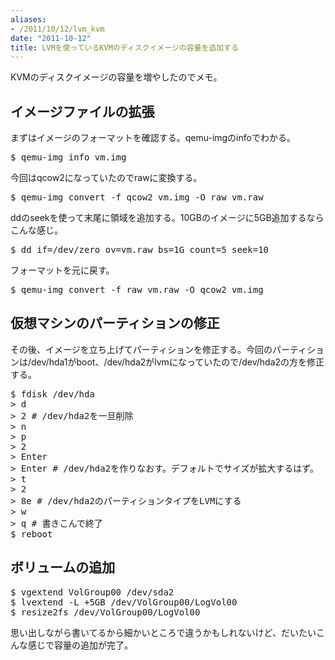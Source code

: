 ```yaml
---
aliases:
- /2011/10/12/lvm_kvm
date: "2011-10-12"
title: LVMを使っているKVMのディスクイメージの容量を追加する
---
```

KVMのディスクイメージの容量を増やしたのでメモ。

<h2>イメージファイルの拡張</h2>
まずはイメージのフォーマットを確認する。qemu-imgのinfoでわかる。

<pre>$ qemu-img info vm.img</pre>

今回はqcow2になっていたのでrawに変換する。

<pre>$ qemu-img convert -f qcow2 vm.img -O raw vm.raw</pre>

ddのseekを使って末尾に領域を追加する。10GBのイメージに5GB追加するならこんな感じ。

<pre>$ dd if=/dev/zero ov=vm.raw bs=1G count=5 seek=10</pre>

フォーマットを元に戻す。

<pre>$ qemu-img convert -f raw vm.raw -O qcow2 vm.img</pre>

<h2>仮想マシンのパーティションの修正</h2>
その後、イメージを立ち上げてパーティションを修正する。今回のパーティションは/dev/hda1がboot、/dev/hda2がlvmになっていたので/dev/hda2の方を修正する。

<pre>$ fdisk /dev/hda
> d
> 2 # /dev/hda2を一旦削除
> n
> p
> 2
> Enter
> Enter # /dev/hda2を作りなおす。デフォルトでサイズが拡大するはず。
> t
> 2
> 8e # /dev/hda2のパーティションタイプをLVMにする
> w
> q # 書きこんで終了
$ reboot
</pre>

<h2>ボリュームの追加</h2>
<pre>$ vgextend VolGroup00 /dev/sda2
$ lvextend -L +5GB /dev/VolGroup00/LogVol00
$ resize2fs /dev/VolGroup00/LogVol00
</pre>

思い出しながら書いてるから細かいところで違うかもしれないけど、だいたいこんな感じで容量の追加が完了。